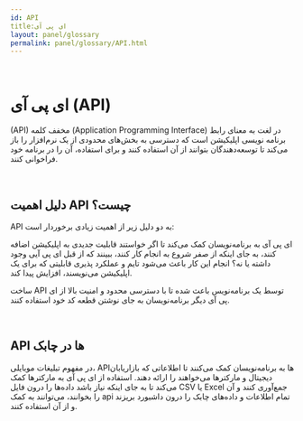 ```yaml
---  
id: API  
title:ای پی آی   
layout: panel/glossary  
permalink: panel/glossary/API.html  
---  
```


<br>

# ای پی آی (API) ‌

(API) مخفف کلمه (Application Programming Interface) در لغت به معنای رابط برنامه نویسی اپلیکیشن است که  دسترسی به بخش‌های محدودی از یک نرم‌افزار را باز می‌کند تا توسعه‌دهندگان بتوانند از آن استفاده  کنند و برای استفاده، آن را در برنامه خود فراخوانی کنند.

<br>


## دلیل اهمیت API چیست؟ 

API به دو دلیل  زیر از اهمیت زیادی برخوردار است:


ای پی آی به برنامه‌نویسان کمک می‌کند تا اگر خواستند قابلیت جدیدی به اپلیکیشن اضافه کنند، به جای اینکه از صفر شروع به انجام کار کنند، ببینند که از قبل ای پی آیی وجود داشته یا نه؟ انجام این کار باعث می‌شود تایم و عملکرد پذیری قابلیتی که برای یک اپلیکیشن می‌نویسند، افزایش پیدا کند.

ساخت API توسط یک برنامه‌نویس باعث شده تا با دسترسی محدود‌ و امنیت بالا از ای پی آی دیگر برنامه‌نویسان به جای نوشتن قطعه کد خود استفاده کنند.

<br>


## API ها در چابک 

در مفهوم تبلیغات موبایلی، API‌ها به برنامه‌نویسان کمک می‌کنند تا اطلاعاتی که بازاریابان دیجیتال و مارکترها می‌خواهند  را ارائه دهند.  استفاده از ای پی آی به مارکترها کمک می‌کند تا به جای اینکه نیاز باشد داده‌ها را درون فایل CSV یا Excel جمع‌آوری کنند و آن را بخوانند، می‌توانند به کمک api تمام اطلاعات و داده‌های چابک را درون داشبورد بریزند و از آن استفاده کنند.


